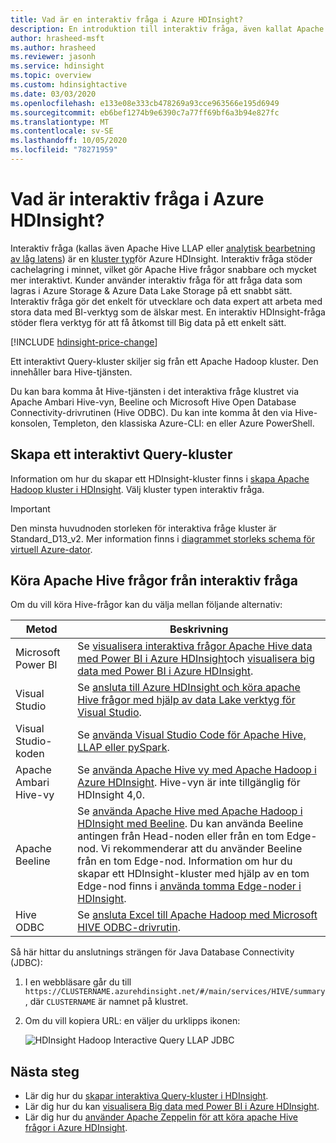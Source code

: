 ```yaml
---
title: Vad är en interaktiv fråga i Azure HDInsight?
description: En introduktion till interaktiv fråga, även kallat Apache Hive LLAP, i Azure HDInsight
author: hrasheed-msft
ms.author: hrasheed
ms.reviewer: jasonh
ms.service: hdinsight
ms.topic: overview
ms.custom: hdinsightactive
ms.date: 03/03/2020
ms.openlocfilehash: e133e08e333cb478269a93cce963566e195d6949
ms.sourcegitcommit: eb6bef1274b9e6390c7a77ff69bf6a3b94e827fc
ms.translationtype: MT
ms.contentlocale: sv-SE
ms.lasthandoff: 10/05/2020
ms.locfileid: "78271959"
---
```

# <a name="what-is-interactive-query-in-azure-hdinsight"></a>Vad är interaktiv fråga i Azure HDInsight?

Interaktiv fråga (kallas även Apache Hive LLAP eller [analytisk bearbetning av låg latens](https://cwiki.apache.org/confluence/display/Hive/LLAP)) är en [kluster typ](../hdinsight-hadoop-provision-linux-clusters.md#cluster-type)för Azure HDInsight. Interaktiv fråga stöder cachelagring i minnet, vilket gör Apache Hive frågor snabbare och mycket mer interaktivt. Kunder använder interaktiv fråga för att fråga data som lagras i Azure Storage & Azure Data Lake Storage på ett snabbt sätt. Interaktiv fråga gör det enkelt för utvecklare och data expert att arbeta med stora data med BI-verktyg som de älskar mest. En interaktiv HDInsight-fråga stöder flera verktyg för att få åtkomst till Big data på ett enkelt sätt.

[!INCLUDE [hdinsight-price-change](../../../includes/hdinsight-enhancements.md)]

Ett interaktivt Query-kluster skiljer sig från ett Apache Hadoop kluster. Den innehåller bara Hive-tjänsten.

Du kan bara komma åt Hive-tjänsten i det interaktiva fråge klustret via Apache Ambari Hive-vyn, Beeline och Microsoft Hive Open Database Connectivity-drivrutinen (Hive ODBC). Du kan inte komma åt den via Hive-konsolen, Templeton, den klassiska Azure-CLI: en eller Azure PowerShell.

## <a name="create-an-interactive-query-cluster"></a>Skapa ett interaktivt Query-kluster

Information om hur du skapar ett HDInsight-kluster finns i [skapa Apache Hadoop kluster i HDInsight](../hdinsight-hadoop-provision-linux-clusters.md). Välj kluster typen interaktiv fråga.

> [!IMPORTANT]
> Den minsta huvudnoden storleken för interaktiva fråge kluster är Standard_D13_v2. Mer information finns i [diagrammet storleks schema för virtuell Azure-dator](../../cloud-services/cloud-services-sizes-specs.md#dv2-series).

## <a name="execute-apache-hive-queries-from-interactive-query"></a>Köra Apache Hive frågor från interaktiv fråga

Om du vill köra Hive-frågor kan du välja mellan följande alternativ:

|Metod |Beskrivning |
|---|---|
|Microsoft Power BI|Se [visualisera interaktiva frågor Apache Hive data med Power BI i Azure HDInsight](./apache-hadoop-connect-hive-power-bi-directquery.md)och [visualisera big data med Power BI i Azure HDInsight](../hadoop/apache-hadoop-connect-hive-power-bi.md).|
|Visual Studio|Se [ansluta till Azure HDInsight och köra apache Hive frågor med hjälp av data Lake verktyg för Visual Studio](../hadoop/apache-hadoop-visual-studio-tools-get-started.md#run-interactive-apache-hive-queries).|
|Visual Studio-koden|Se [använda Visual Studio Code för Apache Hive, LLAP eller pySpark](../hdinsight-for-vscode.md).|
|Apache Ambari Hive-vy|Se [använda Apache Hive vy med Apache Hadoop i Azure HDInsight](../hadoop/apache-hadoop-use-hive-ambari-view.md). Hive-vyn är inte tillgänglig för HDInsight 4,0.|
|Apache Beeline|Se [använda Apache Hive med Apache Hadoop i HDInsight med Beeline](../hadoop/apache-hadoop-use-hive-beeline.md). Du kan använda Beeline antingen från Head-noden eller från en tom Edge-nod. Vi rekommenderar att du använder Beeline från en tom Edge-nod. Information om hur du skapar ett HDInsight-kluster med hjälp av en tom Edge-nod finns i [använda tomma Edge-noder i HDInsight](../hdinsight-apps-use-edge-node.md).|
|Hive ODBC|Se [ansluta Excel till Apache Hadoop med Microsoft HIVE ODBC-drivrutin](../hadoop/apache-hadoop-connect-excel-hive-odbc-driver.md).|

Så här hittar du anslutnings strängen för Java Database Connectivity (JDBC):

1. I en webbläsare går du till `https://CLUSTERNAME.azurehdinsight.net/#/main/services/HIVE/summary` , där `CLUSTERNAME` är namnet på klustret.
1. Om du vill kopiera URL: en väljer du urklipps ikonen:

   ![HDInsight Hadoop Interactive Query LLAP JDBC](./media/apache-interactive-query-get-started/hdinsight-hadoop-use-interactive-hive-jdbc.png)

## <a name="next-steps"></a>Nästa steg

* Lär dig hur du [skapar interaktiva Query-kluster i HDInsight](../hdinsight-hadoop-provision-linux-clusters.md).
* Lär dig hur du kan [visualisera Big data med Power BI i Azure HDInsight](../hadoop/apache-hadoop-connect-hive-power-bi.md).
* Lär dig hur du [använder Apache Zeppelin för att köra apache Hive frågor i Azure HDInsight](../interactive-query/hdinsight-connect-hive-zeppelin.md).
